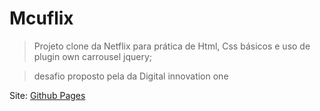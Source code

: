 # Mcuflix

> Projeto clone da Netflix para prática de Html, Css básicos e uso de plugin own carrousel jquery; 

> desafio proposto pela da Digital innovation one

Site: [Github Pages]()